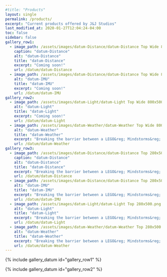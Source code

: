 ```yaml
---
#title: "Products"
layout: single
permalink: /products/
excerpt: "Current products offered by J&J Studios"
last_modified_at: 2020-01-27T12:04:24-04:00
toc: false
sidebar: false
gallery_row1:
  - image_path: /assets/images/datum-Distance/datum-Distance Top Wide 800x500.png
    caption: "datum-Distance"
    alt: "datum-Distance"
    title: "datum-Distance"
    excerpt: "Coming soon!"
    url: /datum/datum-Distance
  - image_path: /assets/images/datum-Distance/datum-Distance Top Wide 800x500.png
    alt: "datum-IMU"
    title: "datum-IMU"
    excerpt: "Coming soon!"
    url: /datum/datum-IMU
gallery_row2:
  - image_path: /assets/images/datum-Light/datum-Light Top Wide 800x500.png
    alt: "datum-Light"
    title: "datum-Light"
    excerpt: "Coming soon!"
    url: /datum/datum-Light
  - image_path: /assets/images/datum-Weather/datum-Weather Top Wide 800x500.png
    alt: "datum-Weather"
    title: "datum-Weather"
    excerpt: "Breaking the barrier between a LEGO&reg; Mindstorms&reg; sensor and a breakout board." 
    url: /datum/datum-Weather
gallery_row3:
  - image_path: /assets/images/datum-Distance/datum-Distance Top 280x500.png
    caption: "datum-Distance"
    alt: "datum-Distance"
    title: "datum-Distance"
    excerpt: "Breaking the barrier between a LEGO&reg; Mindstorms&reg; sensor and a breakout board."              
    url: /datum/datum-Distance
  - image_path: /assets/images/datum-Distance/datum-Distance Top 280x500.png
    alt: "datum-IMU"
    title: "datum-IMU"
    excerpt: "Breaking the barrier between a LEGO&reg; Mindstorms&reg; sensor and a breakout board."              
    url: /datum/datum-IMU
  - image_path: /assets/images/datum-Light/datum-Light Top 280x500.png
    alt: "datum-Light"
    title: "datum-Light"
    excerpt: "Breaking the barrier between a LEGO&reg; Mindstorms&reg; sensor and a breakout board."              
    url: /datum/datum-Light
  - image_path: /assets/images/datum-Weather/datum-Weather Top 280x500.png
    alt: "datum-Weather"
    title: "datum-Weather"
    excerpt: "Breaking the barrier between a LEGO&reg; Mindstorms&reg; sensor and a breakout board."              
    url: /datum/datum-Weather
---
```


{% include gallery_datum id="gallery_row1" %}

{% include gallery_datum id="gallery_row2" %}



